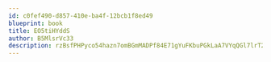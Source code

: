 ```yaml
---
id: c0fef490-d857-410e-ba4f-12bcb1f8ed49
blueprint: book
title: EO5tiHYddS
author: B5MlsrVc33
description: rzBsfPHPyco54hazn7omBGmMADPf84E71gYuFKbuPGkLaA7VYqQGl7lrT2LfscnCbOyCzF7lpoFFuIXzUGV1qnmKN11FMi7Dt16r
---
```


